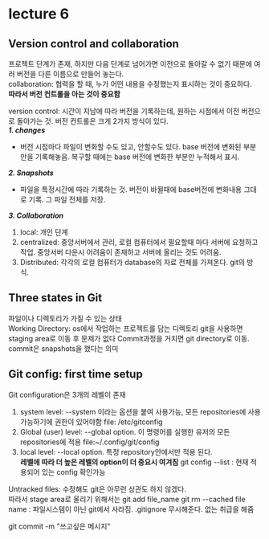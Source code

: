 # lecture 6

## Version control and collaboration
프로젝트 단계가 존재, 하지만 다음 단계로 넘어가면 이전으로 돌아갈 수 없기 때문에 여러 버전을 다른 이름으로 만들어 놓는다.  
collaboration: 협력을 할 때, 누가 어떤 내용을 수정했는지 표시하는 것이 중요하다.  
**따라서 버전 컨트롤을 아는 것이 중요함**

version control: 시간이 지남에 따라 버전을 기록하는데, 원하는 시점에서 이전 버전으로 돌아가는 것.
버전 컨트롤은 크게 2가지 방식이 있다.  
***1. changes***  
- 버전 시점마다 파일이 변화할 수도 있고, 안할수도 있다. base 버전에 변화된 부분만을 기록해놓음. 복구할 때에는 base 버전에 변화한 부분만 누적해서 표시.

***2. Snapshots***  
- 파일을 특정시간에 따라 기록하는 것. 버전이 바뀔때에 base버전에 변화내용 그대로 기록. 그 파일 전체를 저장.

***3. Collaboration***  
1. local: 개인 단계
2. centralized: 중앙서버에서 관리, 로컬 컴퓨터에서 필요할때 마다 서버에 요청하고 작업. 중앙서버 다운시 어려움이 존재하고 서버에 올리는 것도 어려움.
3. Distributed: 각각의 로컬 컴퓨터가 database의 자료 전체를 가져온다. git의 방식.

## Three states in Git
파일이나 디렉토리가 가질 수 있는 상태  
Working Directory: os에서 작업하는 프로젝트를 담는 디렉토리
git을 사용하면 staging area로 이동 후 문제가 없다 Commit과정을 거치면 git directory로 이동. commit은 snapshots을 했다는 의미

## Git config: first time setup
Git configuration은 3개의 레벨이 존재
1. system level: --system 이라는 옵션을 붙여 사용가능, 모든 repositories에 사용가능하기에 권한이 있어야함 file: /etc/gitconfig
2. Global (user) level: --global option. 이 명령어를 실행한 유저의 모든 repositories에 적용 file:~/.config/git/config
3. local level: --local option. 특정 repository안에서만 적용 된다.  
   **레벨에 따라 더 높은 레벨의 option이 더 중요시 여겨짐**
   git config --list : 현재 적용되어 있는 config 확인가능

Untracked files: 수정해도 git은 아무런 상관도 하지 않겠다.  
따라서 stage area로 올리기 위해서는 git add file_name
git rm --cached file name : 파일시스템이 아닌 git에서 사라짐.
.gitignore 무시해준다. 없는 취급을 해줌

git commit -m "쓰고싶은 메시지"


 
   
